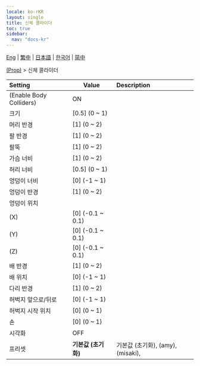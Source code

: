 ```yaml
---
locale: ko-rKR
layout: single
title: 신체 콜라이더
toc: true
sidebar:
  nav: "docs-kr"
---
```

[Eng](/dancexr/menu/2025.4/prop/body_colliders) | [繁中](/tw/dancexr/menu/2025.4/prop/body_colliders) | [日本語](/jp/dancexr/menu/2025.4/prop/body_colliders) | [한국어](/kr/dancexr/menu/2025.4/prop/body_colliders) | [简中](/zh/dancexr/menu/2025.4/prop/body_colliders)

[(Prop)](../menu#(Prop)) > 신체 콜라이더



| Setting | Value | Description |
| :--- | --- | :--- |
| (Enable Body Colliders) | ON | 
| 크기 | [0.5] (0 ~ 1) | 
| 머리 반경 | [1] (0 ~ 2) | 
| 팔 반경 | [1] (0 ~ 2) | 
| 팔뚝 | [1] (0 ~ 2) | 
| 가슴 너비 | [1] (0 ~ 2) | 
| 허리 너비 | [0.5] (0 ~ 1) | 
| 엉덩이 너비 | [0] (-1 ~ 1) | 
| 엉덩이 반경 | [1] (0 ~ 2) | 
| 엉덩이 위치 || 
| (X) | [0] (-0.1 ~ 0.1) | 
| (Y) | [0] (-0.1 ~ 0.1) | 
| (Z) | [0] (-0.1 ~ 0.1) | 
| 배 반경 | [1] (0 ~ 2) | 
| 배 위치 | [0] (-1 ~ 1) | 
| 다리 반경 | [1] (0 ~ 2) | 
| 허벅지 앞으로/뒤로 | [0] (-1 ~ 1) | 
| 허벅지 시작 위치 | [0] (0 ~ 1) | 
| 손 | [0] (0 ~ 1) | 
| 시각화 | OFF | 
| 프리셋 | **기본값 (초기화)** | 기본값 (초기화), (amy), (misaki),  |
